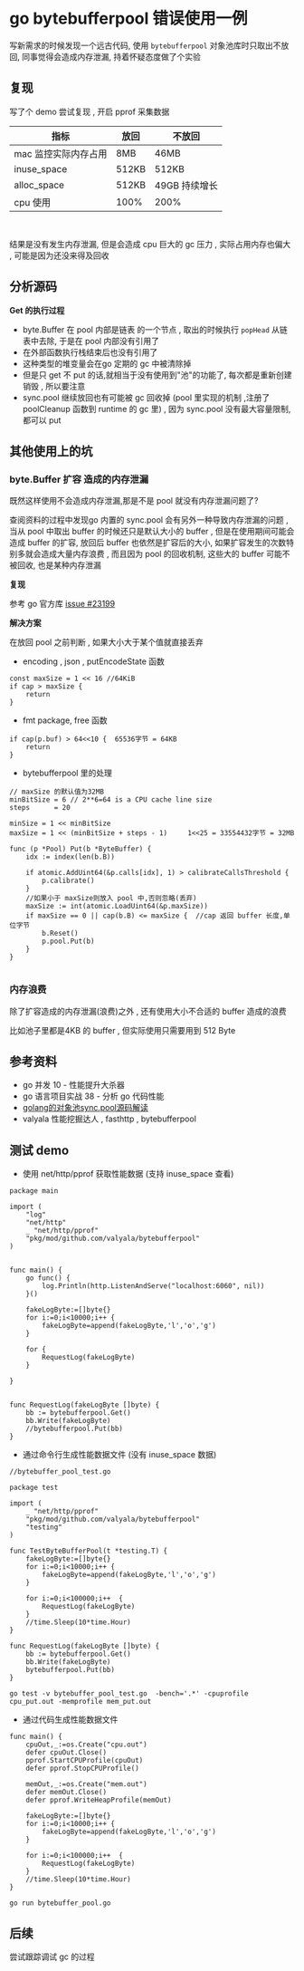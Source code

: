 # go bytebufferpool 错误使用一例

写新需求的时候发现一个远古代码, 使用 `bytebufferpool` 对象池库时只取出不放回, 同事觉得会造成内存泄漏, 持着怀疑态度做了个实验

## 复现

写了个 demo 尝试复现 , 开启 pprof 采集数据

| 指标                 | 放回  | 不放回        |
| -------------------- | ----- | ------------- |
| mac 监控实际内存占用 | 8MB   | 46MB          |
| inuse_space          | 512KB | 512KB         |
| alloc_space          | 512KB | 49GB 持续增长 |
| cpu 使用             | 100%  | 200%          |


&nbsp;


结果是没有发生内存泄漏, 但是会造成 cpu 巨大的 gc 压力 , 实际占用内存也偏大 , 可能是因为还没来得及回收


## 分析源码

**Get 的执行过程**

- byte.Buffer 在 pool 内部是链表 的一个节点 ,  取出的时候执行 `popHead` 从链表中去除, 于是在 pool 内部没有引用了 
- 在外部函数执行栈结束后也没有引用了
- 这种类型的堆变量会在go 定期的 gc 中被清除掉
- 但是只 get 不 put 的话,就相当于没有使用到"池"的功能了, 每次都是重新创建销毁 , 所以要注意
- sync.pool 继续放回也有可能被 gc 回收掉 (pool 里实现的机制 ,注册了 poolCleanup 函数到 runtime 的 gc 里) , 因为 sync.pool 没有最大容量限制,都可以 put

## 其他使用上的坑

### byte.Buffer 扩容 造成的内存泄漏

既然这样使用不会造成内存泄漏,那是不是 pool 就没有内存泄漏问题了?

查阅资料的过程中发现go 内置的 sync.pool 会有另外一种导致内存泄漏的问题 , 当从 pool 中取出 buffer 的时候还只是默认大小的 buffer , 但是在使用期间可能会造成 buffer 的扩容, 放回后 buffer 也依然是扩容后的大小, 如果扩容发生的次数特别多就会造成大量内存浪费 , 而且因为 pool 的回收机制, 这些大的 buffer 可能不被回收,  也是某种内存泄漏

**复现**

参考 go 官方库 [issue #23199](https://github.com/golang/go/issues/23199)

**解决方案**

在放回 pool 之前判断 , 如果大小大于某个值就直接丢弃

- encoding , json  , putEncodeState 函数
```
const maxSize = 1 << 16 //64KiB
if cap > maxSize {
    return
}
```

- fmt package, free 函数
```
if cap(p.buf) > 64<<10 {  65536字节 = 64KB
    return
}
```

- bytebufferpool 里的处理

```
// maxSize 的默认值为32MB 
minBitSize = 6 // 2**6=64 is a CPU cache line size
steps      = 20

minSize = 1 << minBitSize
maxSize = 1 << (minBitSize + steps - 1)     1<<25 = 33554432字节 = 32MB

func (p *Pool) Put(b *ByteBuffer) {
	idx := index(len(b.B))

	if atomic.AddUint64(&p.calls[idx], 1) > calibrateCallsThreshold {
		p.calibrate()
	}
    //如果小于 maxSize则放入 pool 中,否则忽略(丢弃)
	maxSize := int(atomic.LoadUint64(&p.maxSize))
	if maxSize == 0 || cap(b.B) <= maxSize {  //cap 返回 buffer 长度,单位字节
		b.Reset()
		p.pool.Put(b)
	}
}


```


### 内存浪费

除了扩容造成的内存泄漏(浪费)之外 , 还有使用大小不合适的 buffer 造成的浪费

比如池子里都是4KB 的 buffer , 但实际使用只需要用到 512 Byte



## 参考资料

- go 并发 10 - 性能提升大杀器
- go 语言项目实战 38 - 分析 go 代码性能 
- [golang的对象池sync.pool源码解读](https://zhuanlan.zhihu.com/p/99710992)
- valyala 性能挖掘达人 , fasthttp , bytebufferpool



## 测试 demo

- 使用 net/http/pprof 获取性能数据 (支持 inuse_space 查看)
```
package main

import (
	"log"
	"net/http"
	_ "net/http/pprof"
	"pkg/mod/github.com/valyala/bytebufferpool"
)


func main() {
	go func() {
		log.Println(http.ListenAndServe("localhost:6060", nil))
	}()

	fakeLogByte:=[]byte{}
	for i:=0;i<10000;i++ {
		fakeLogByte=append(fakeLogByte,'l','o','g')
	}

	for {
		RequestLog(fakeLogByte)
	}

}


func RequestLog(fakeLogByte []byte) {
	bb := bytebufferpool.Get()
	bb.Write(fakeLogByte)
	//bytebufferpool.Put(bb)
}
```

- 通过命令行生成性能数据文件 (没有 inuse_space 数据)
```
//bytebuffer_pool_test.go

package test

import (
	_ "net/http/pprof"
	"pkg/mod/github.com/valyala/bytebufferpool"
	"testing"
)

func TestByteBufferPool(t *testing.T) {
	fakeLogByte:=[]byte{}
	for i:=0;i<10000;i++ {
		fakeLogByte=append(fakeLogByte,'l','o','g')
	}

	for i:=0;i<100000;i++  {
		RequestLog(fakeLogByte)
	}
	//time.Sleep(10*time.Hour)
}

func RequestLog(fakeLogByte []byte) {
	bb := bytebufferpool.Get()
	bb.Write(fakeLogByte)
	bytebufferpool.Put(bb)
}

go test -v bytebuffer_pool_test.go  -bench='.*' -cpuprofile cpu_put.out -memprofile mem_put.out
```

- 通过代码生成性能数据文件
```
func main() {
	cpuOut,_:=os.Create("cpu.out")
	defer cpuOut.Close()
	pprof.StartCPUProfile(cpuOut)
	defer pprof.StopCPUProfile()

	memOut,_:=os.Create("mem.out")
	defer memOut.Close()
	defer pprof.WriteHeapProfile(memOut)
	
	fakeLogByte:=[]byte{}
	for i:=0;i<10000;i++ {
		fakeLogByte=append(fakeLogByte,'l','o','g')
	}

	for i:=0;i<100000;i++  {
		RequestLog(fakeLogByte)
	}
	//time.Sleep(10*time.Hour)
}

go run bytebuffer_pool.go
```





## 后续

尝试跟踪调试 gc 的过程


